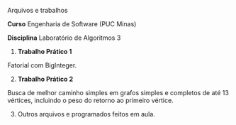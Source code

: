 Arquivos e trabalhos

**Curso** Engenharia de Software (PUC Minas)

**Disciplina** Laboratório de Algoritmos 3


1. **Trabalho Prático 1**

Fatorial com BigInteger.


2. **Trabalho Prático 2**

Busca de melhor caminho simples em grafos simples e completos de até 13 vértices, incluindo o peso do retorno ao primeiro vértice.


3. Outros arquivos e programados feitos em aula.
